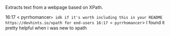 Extracts text from a webpage based on XPath.

16:17 < pyrrhomancer`> idk if it's worth including this in your README https://devhints.io/xpath for end-users
16:17 < pyrrhomancer`> I found it pretty helpful when i was new to xpath

